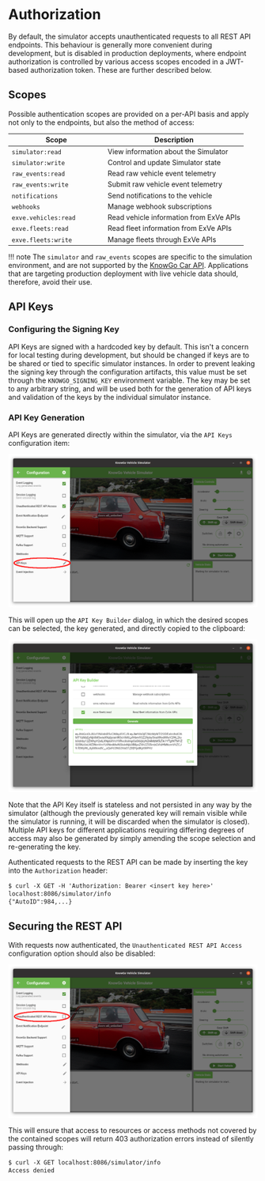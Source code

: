 # Authorization

By default, the simulator accepts unauthenticated requests to all REST
API endpoints. This behaviour is generally more convenient during
development, but is disabled in production deployments, where endpoint
authorization is controlled by various access scopes encoded in a
JWT-based authorization token. These are further described below.

## Scopes

Possible authentication scopes are provided on a per-API basis and
apply not only to the endpoints, but also the method of access:

| <div style="width:180px">Scope</div> | Description             |
|----------------------|-----------------------------------------|
| `simulator:read`     | View information about the Simulator    |
| `simulator:write`    | Control and update Simulator state      |
| `raw_events:read`    | Read raw vehicle event telemetry        |
| `raw_events:write`   | Submit raw vehicle event telemetry      |
| `notifications`      | Send notifications to the vehicle       |
| `webhooks`           | Manage webhook subscriptions            |
| `exve.vehicles:read` | Read vehicle information from ExVe APIs |
| `exve.fleets:read`   | Read fleet information from ExVe APIs   |
| `exve.fleets:write`  | Manage fleets through ExVe APIs         |

!!! note
    The `simulator` and `raw_events` scopes are specific to the
    simulation environment, and are not supported by the
    [KnowGo Car API]. Applications that are targeting production
    deployment with live vehicle data should, therefore, avoid their
    use.

[KnowGo Car API]: https://knowgo.io

## API Keys

### Configuring the Signing Key

API Keys are signed with a hardcoded key by default. This isn't a
concern for local testing during development, but should be changed
if keys are to be shared or tied to specific simulator instances. In
order to prevent leaking the signing key through the configuration
artifacts, this value must be set through the `KNOWGO_SIGNING_KEY`
environment variable. The key may be set to any arbitrary string, and
will be used both for the generation of API keys and validation of the
keys by the individual simulator instance.

### API Key Generation

API Keys are generated directly within the simulator, via the `API Keys`
configuration item:

![API Keys Menu Item](images/api-keys/api-keys-menu-item.png)

This will open up the `API Key Builder` dialog, in which the desired
scopes can be selected, the key generated, and directly copied to the
clipboard:

![API Key Builder](images/api-keys/api-key-generation.png)

Note that the API Key itself is stateless and not persisted in any way
by the simulator (although the previously generated key will remain
visible while the simulator is running, it will be discarded when the
simulator is closed). Multiple API keys for different applications requiring
differing degrees of access may also be generated by simply amending the
scope selection and re-generating the key.

Authenticated requests to the REST API can be made by inserting the key
into the `Authorization` header:

```
$ curl -X GET -H 'Authorization: Bearer <insert key here>' localhost:8086/simulator/info
{"AutoID":984,...}
```

## Securing the REST API

With requests now authenticated, the `Unauthenticated REST API Access`
configuration option should also be disabled:

![Disabling unauthenticated REST API access](images/api-keys/unauthorized-rest-api-access-menu-item.png)

This will ensure that access to resources or access methods not covered
by the contained scopes will return 403 authorization errors instead of
silently passing through:

```
$ curl -X GET localhost:8086/simulator/info
Access denied
```
